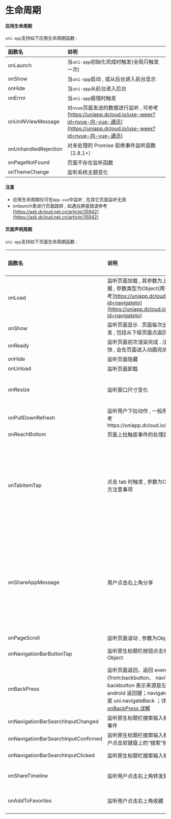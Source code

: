 # 生命周期

#### 应用生命周期

`uni-app`支持如下应用生命周期函数 :

| 函数名 | 说明 |
| :--- | :--- |
| onLaunch | 当`uni-app`初始化完成时触发\(全局只触发一次\) |
| onShow | 当`uni-app`启动 , 或从后台进入前台显示 |
| onHide | 当`uni-app`从前台进入后台 |
| onError | 当`uni-app`报错时触发 |
| onUniNViewMessage | 对`nvue`页面发送的数据进行监听 , 可参考[https://uniapp.dcloud.io/use-weex?id=nvue-向-vue-通讯](https://uniapp.dcloud.io/use-weex?id=nvue-向-vue-通讯) |
| onUnhandledRejection | 对未处理的 Promise 拒绝事件监听函数（2.8.1+） |
| onPageNotFound | 页面不存在监听函数 |
| onThemeChange | 监听系统主题变化 |

#### 注意

* 应用生命周期仅可在`App.vue`中监听 , 在其它页面监听无效
* onlaunch里进行页面跳转 , 如遇白屏报错请参考[https://ask.dcloud.net.cn/article/35942](https://ask.dcloud.net.cn/article/35942)

#### 页面声明周期

`uni-app`支持如下页面生命周期函数 :

| 函数名 | 说明 | 平台差异说明 | 最低版本 |
| :--- | :--- | :--- | :--- |
| onLoad | 监听页面加载 , 其参数为上个页面传递的数据 , 参数类型为Object\(用于页面传参\) , 参考[https://uniapp.dcloud.io/api/router?id=navigateto](https://uniapp.dcloud.io/api/router?id=navigateto) |  |  |
| onShow | 监听页面显示 . 页面每次出现在屏幕上都触发 , 包括从下级页面点返回露出当前页面 |  |  |
| onReady | 监听页面初次渲染完成 . 注意如果渲染速度快 , 会在页面进入动画完成前触发 |  |  |
| onHide | 监听页面隐藏 |  |  |
| onUnload | 监听页面卸载 |  |  |
| onResize | 监听窗口尺寸变化 | App、微信小程序 |  |
| onPullDownRefresh | 监听用户下拉动作 , 一般用于下拉刷新 , 参考https://uniapp.dcloud.io/api/ui/pulldown |  |  |
| onReachBottom | 页面上拉触底事件的处理函数 |  |  |
| onTabItemTap | 点击 tab 时触发 , 参数为Object , 具体见下方注意事项 | 微信小程序、百度小程序、H5、App（自定义组件模式） |  |
| onShareAppMessage | 用户点击右上角分享 | 微信小程序、百度小程序、字节跳动小程序、支付宝小程序 |  |
| onPageScroll | 监听页面滚动 , 参数为Object |  |  |
| onNavigationBarButtonTap | 监听原生标题栏按钮点击事件，参数为Object | 5+ App、H5 |  |
| onBackPress | 监听页面返回，返回 event = {from:backbutton、 navigateBack} ，backbutton 表示来源是左上角返回按钮或 android 返回键；navigateBack表示来源是 uni.navigateBack ；详细说明及使用：[onBackPress 详解](http://ask.dcloud.net.cn/article/35120) | App、H5 |  |
| onNavigationBarSearchInputChanged | 监听原生标题栏搜索输入框输入内容变化事件 | App、H5 | 1.6.0 |
| onNavigationBarSearchInputConfirmed | 监听原生标题栏搜索输入框搜索事件，用户点击软键盘上的“搜索”按钮时触发。 | App、H5 | 1.6.0 |
| onNavigationBarSearchInputClicked | 监听原生标题栏搜索输入框点击事件 | App、H5 | 1.6.0 |
| onShareTimeline | 监听用户点击右上角转发到朋友圈 | 微信小程序 | 2.8.1+ |
| onAddToFavorites | 监听用户点击右上角收藏 | 微信小程序 | 2.8.1+ |



